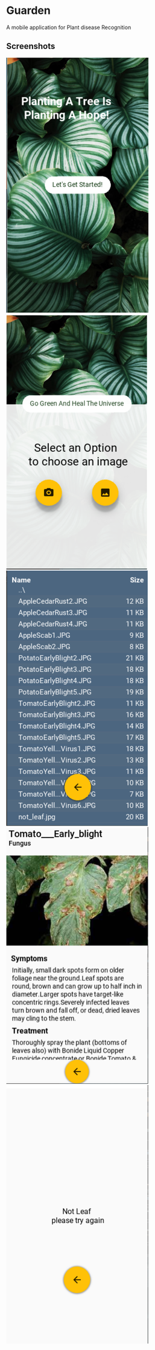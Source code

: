 # Guarden
A mobile application for Plant disease Recognition  

## Screenshots
![](Screenshots/home_page.png)
![](Screenshots/selection_page.png)
![](Screenshots/gallery_page.png)
![](Screenshots/details_page.png)
![](Screenshots/not_leaf_page.png)
